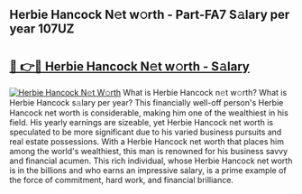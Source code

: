 ## Herbie Hancock N𝚎t w𝚘rth - Part-FA7 S𝚊lary per year 107UZ

# <h2><a href="http://gc1xoif.nevu.top/?p=Herbie+Hancock">🔗 👉🔴 Herbie Hancock N𝚎t w𝚘rth - S𝚊lary</a></h2>

[![Herbie Hancock N𝚎t W𝚘rth](https://i.imgur.com/Oavwk0R.jpeg)](http://gc1xoif.nevu.top/?p=Herbie+Hancock)
What is Herbie Hancock n𝚎t w𝚘rth? What is Herbie Hancock s𝚊lary per year?
This financially well-off person's Herbie Hancock net worth is considerable, making him one of the wealthiest in his field. His yearly earnings are sizeable, yet Herbie Hancock net worth is speculated to be more significant due to his varied business pursuits and real estate possessions. With a Herbie Hancock net worth that places him among the world's wealthiest, this man is renowned for his business savvy and financial acumen. This rich individual, whose Herbie Hancock net worth is in the billions and who earns an impressive salary, is a prime example of the force of commitment, hard work, and financial brilliance.
